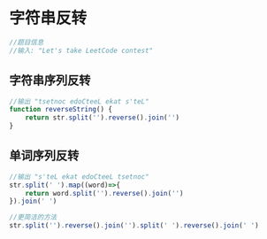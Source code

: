 # 字符串反转
```javascript
//题目信息
//输入: "Let's take LeetCode contest"
```
## 字符串序列反转
```javascript
//输出 "tsetnoc edoCteeL ekat s'teL"
function reverseString() {
    return str.split('').reverse().join('')
}
```

## 单词序列反转
```javascript
//输出 "s'teL ekat edoCteeL tsetnoc"
str.split(' ').map((word)=>{
    return word.split('').reverse().join('')
}).join(' ')

//更简洁的方法
str.split('').reverse().join('').split(' ').reverse().join(' ')
```